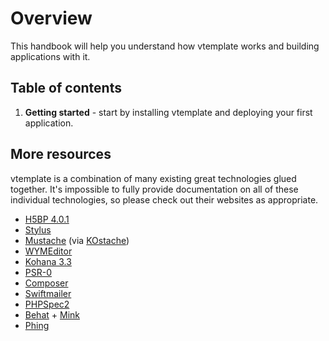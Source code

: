 # Overview

This handbook will help you understand how vtemplate works and building
applications with it.

## Table of contents

 1. **Getting started** - start by installing vtemplate and deploying your
    first application.

## More resources

vtemplate is a combination of many existing great technologies glued together.
It's impossible to fully provide documentation on all of these individual
technologies, so please check out their websites as appropriate.

 - [H5BP 4.0.1](http://html5boilerplate.com/)
 - [Stylus](http://learnboost.github.io/stylus/)
 - [Mustache](http://mustache.github.io/) (via [KOstache](https://github.com/zombor/KOstache))
 - [WYMEditor](http://wymeditor.github.io/)
 - [Kohana 3.3](http://kohanaframework.org/3.3/guide/)
 - [PSR-0](https://github.com/php-fig/fig-standards/blob/master/accepted/PSR-0.md)
 - [Composer](http://getcomposer.org/)
 - [Swiftmailer](http://swiftmailer.org/)
 - [PHPSpec2](http://phpspec.net/)
 - [Behat](http://behat.org/) + [Mink](http://mink.behat.org/)
 - [Phing](http://phing.info/)
